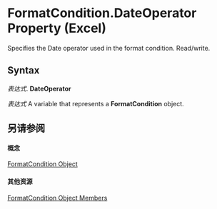 
# FormatCondition.DateOperator Property (Excel)

Specifies the Date operator used in the format condition. Read/write.


## Syntax

 _表达式_. **DateOperator**

 _表达式_ A variable that represents a **FormatCondition** object.


## 另请参阅


#### 概念


[FormatCondition Object](38a2bca9-9b28-3ef2-8c7a-4d35a27229ec.md)
#### 其他资源


[FormatCondition Object Members](http://msdn.microsoft.com/library/8f4bebce-0bf4-03de-62f0-4454ea699c5f%28Office.15%29.aspx)